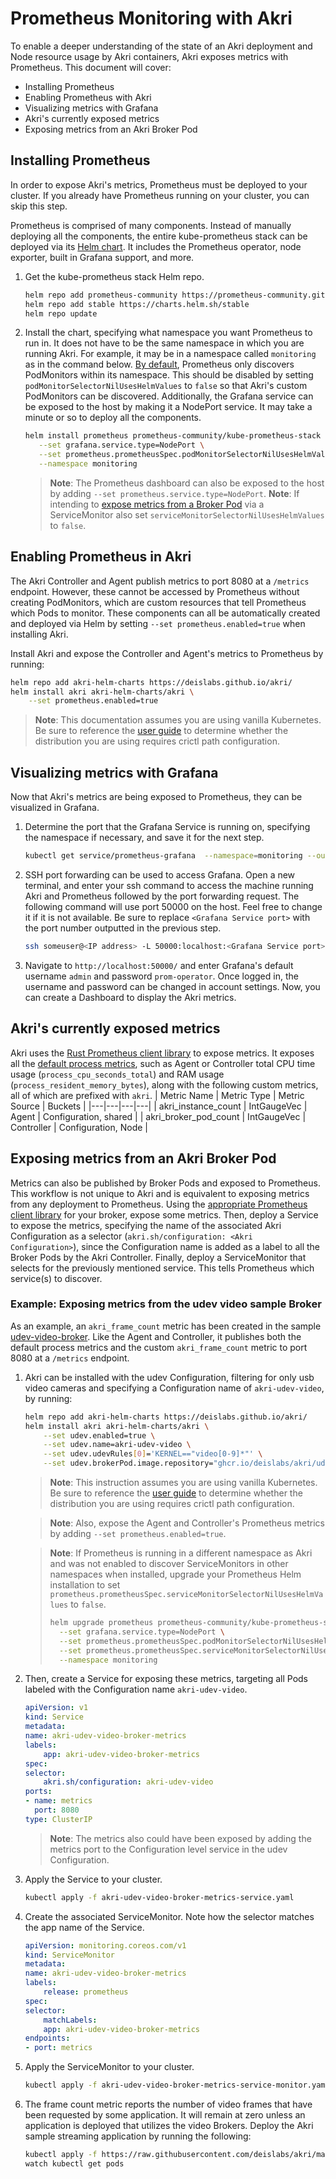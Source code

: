 # Prometheus Monitoring with Akri
To enable a deeper understanding of the state of an Akri deployment and Node resource usage by Akri containers, Akri
exposes metrics with Prometheus. This document will cover:
* Installing Prometheus
* Enabling Prometheus with Akri
* Visualizing metrics with Grafana
* Akri's currently exposed metrics
* Exposing metrics from an Akri Broker Pod

## Installing Prometheus
In order to expose Akri's metrics, Prometheus must be deployed to your cluster. If you already have Prometheus running
on your cluster, you can skip this step. 

Prometheus is comprised of many components. Instead of manually deploying all the components, the entire kube-prometheus
stack can be deployed via its [Helm
chart](https://github.com/prometheus-community/helm-charts/tree/main/charts/kube-prometheus-stack). It includes the
Prometheus operator, node exporter, built in Grafana support, and more. 
1. Get the kube-prometheus stack Helm repo.
    ```sh
    helm repo add prometheus-community https://prometheus-community.github.io/helm-charts
    helm repo add stable https://charts.helm.sh/stable
    helm repo update
    ```
1. Install the chart, specifying what namespace you want Prometheus to run in. It does not have to be the same namespace
   in which you are running Akri. For example, it may be in a namespace called `monitoring` as in the command below. [By
   default](https://github.com/prometheus-community/helm-charts/tree/main/charts/kube-prometheus-stack#prometheusioscrape),
   Prometheus only discovers PodMonitors within its namespace. This should be disabled by setting
   `podMonitorSelectorNilUsesHelmValues` to `false` so that Akri's custom PodMonitors can be discovered. Additionally,
   the Grafana service can be exposed to the host by making it a NodePort service. It may take a minute or so to deploy
   all the components.
    ```sh
    helm install prometheus prometheus-community/kube-prometheus-stack \
       --set grafana.service.type=NodePort \
       --set prometheus.prometheusSpec.podMonitorSelectorNilUsesHelmValues=false \
       --namespace monitoring
    ```
    > **Note**: The Prometheus dashboard can also be exposed to the host by adding `--set
    > prometheus.service.type=NodePort`. **Note**: If intending to [expose metrics from a Broker
    > Pod](#exposing-metrics-from-an-akri-broker-pod) via a ServiceMonitor also set
    > `serviceMonitorSelectorNilUsesHelmValues` to `false`.

## Enabling Prometheus in Akri
The Akri Controller and Agent publish metrics to port 8080 at a `/metrics` endpoint. However, these cannot be accessed
by Prometheus without creating PodMonitors, which are custom resources that tell Prometheus which Pods to monitor. These
components can all be automatically created and deployed via Helm by setting `--set prometheus.enabled=true` when
installing Akri. 

Install Akri and expose the Controller and Agent's metrics to Prometheus by running:
```sh
helm repo add akri-helm-charts https://deislabs.github.io/akri/
helm install akri akri-helm-charts/akri \
    --set prometheus.enabled=true
```
> **Note**: This documentation assumes you are using vanilla Kubernetes. Be sure to reference the [user
> guide](./user-guide.md) to determine whether the distribution you are using requires crictl path configuration.

## Visualizing metrics with Grafana
Now that Akri's metrics are being exposed to Prometheus, they can be visualized in Grafana. 
1. Determine the port that the Grafana Service is running on, specifying the namespace if necessary, and save it for the
   next step.
    ```sh
    kubectl get service/prometheus-grafana  --namespace=monitoring --output=jsonpath='{.spec.ports[?(@.name=="service")].nodePort}' && echo
    ```
1. SSH port forwarding can be used to access Grafana. Open a new terminal, and enter your ssh command to access the machine
   running Akri and Prometheus followed by the port forwarding request. The following command will use port 50000 on the
   host. Feel free to change it if it is not available. Be sure to replace `<Grafana Service port>` with the port number
   outputted in the previous step.
    ```sh
    ssh someuser@<IP address> -L 50000:localhost:<Grafana Service port>
    ```
1. Navigate to `http://localhost:50000/` and enter Grafana's default username `admin` and password `prom-operator`. 
   Once logged in, the username and password can be changed in account settings. Now, 
   you can create a Dashboard to display the Akri metrics. 

## Akri's currently exposed metrics
Akri uses the [Rust Prometheus client library](https://github.com/tikv/rust-prometheus) to expose metrics. It exposes
all the [default process metrics](https://prometheus.io/docs/instrumenting/writing_clientlibs/#process-metrics), such as
Agent or Controller total CPU time usage (`process_cpu_seconds_total`) and RAM usage (`process_resident_memory_bytes`),
along with the following custom metrics, all of which are prefixed with `akri`. 
| Metric Name | Metric Type | Metric Source | Buckets |
|---|---|---|---|
| akri_instance_count | IntGaugeVec | Agent | Configuration, shared | 
| akri_broker_pod_count | IntGaugeVec | Controller | Configuration, Node |

## Exposing metrics from an Akri Broker Pod
Metrics can also be published by Broker Pods and exposed to Prometheus. This workflow is not unique to Akri and is
equivalent to exposing metrics from any deployment to Prometheus. Using the [appropriate Prometheus client
library](https://prometheus.io/docs/instrumenting/clientlibs/) for your broker, expose some metrics. Then, deploy a
Service to expose the metrics, specifying the name of the associated Akri Configuration as a selector
(`akri.sh/configuration: <Akri Configuration>`), since the Configuration name is added as a label to all the Broker Pods
by the Akri Controller. Finally, deploy a ServiceMonitor that selects for the previously mentioned service. This tells
Prometheus which service(s) to discover.

### Example: Exposing metrics from the udev video sample Broker
As an example, an `akri_frame_count` metric has been created in the sample
[udev-video-broker](../samples/brokers/udev-video-broker). Like the Agent and Controller, it publishes both the default
process metrics and the custom `akri_frame_count` metric to port 8080 at a `/metrics` endpoint. 

1. Akri can be installed with the udev Configuration, filtering for only usb video cameras and specifying a
   Configuration name of `akri-udev-video`, by running:
    ```sh
    helm repo add akri-helm-charts https://deislabs.github.io/akri/
    helm install akri akri-helm-charts/akri \
        --set udev.enabled=true \
        --set udev.name=akri-udev-video \
        --set udev.udevRules[0]='KERNEL=="video[0-9]*"' \
        --set udev.brokerPod.image.repository="ghcr.io/deislabs/akri/udev-video-broker"
    ```
    > **Note**: This instruction assumes you are using vanilla Kubernetes. Be sure to reference the [user
    > guide](./user-guide.md) to determine whether the distribution you are using requires crictl path configuration.


    > **Note**: Also, expose the Agent and Controller's Prometheus metrics by adding `--set prometheus.enabled=true`.


    > **Note**: If Prometheus is running in a different namespace as Akri and was not enabled to discover
    > ServiceMonitors in other namespaces when installed, upgrade your Prometheus Helm installation to set
    > `prometheus.prometheusSpec.serviceMonitorSelectorNilUsesHelmValues` to `false`.
    > ```sh
    > helm upgrade prometheus prometheus-community/kube-prometheus-stack \
    >   --set grafana.service.type=NodePort \
    >   --set prometheus.prometheusSpec.podMonitorSelectorNilUsesHelmValues=false \
    >   --set prometheus.prometheusSpec.serviceMonitorSelectorNilUsesHelmValues=false \
    >   --namespace monitoring 
    > ```
1. Then, create a Service for exposing these metrics, targeting all Pods labeled with the Configuration name
   `akri-udev-video`. 
    ```yaml
    apiVersion: v1
    kind: Service
    metadata:
    name: akri-udev-video-broker-metrics
    labels:
        app: akri-udev-video-broker-metrics
    spec:
    selector:
        akri.sh/configuration: akri-udev-video
    ports:
    - name: metrics
      port: 8080
    type: ClusterIP
    ```
    > **Note**: The metrics also could have been exposed by adding the metrics port to the Configuration level service
    > in the udev Configuration. 
1. Apply the Service to your cluster.
    ```sh
    kubectl apply -f akri-udev-video-broker-metrics-service.yaml
    ```
1. Create the associated ServiceMonitor. Note how the selector matches the app name of the Service.
    ```yaml
    apiVersion: monitoring.coreos.com/v1
    kind: ServiceMonitor
    metadata:
    name: akri-udev-video-broker-metrics
    labels:
        release: prometheus
    spec:
    selector:
        matchLabels:
        app: akri-udev-video-broker-metrics
    endpoints:
    - port: metrics
    ```
1. Apply the ServiceMonitor to your cluster.
    ```sh
    kubectl apply -f akri-udev-video-broker-metrics-service-monitor.yaml
    ```
1. The frame count metric reports the number of video frames that have been requested by some application. It will
   remain at zero unless an application is deployed that utilizes the video Brokers. Deploy the Akri sample streaming
   application by running the following:
    ```sh
    kubectl apply -f https://raw.githubusercontent.com/deislabs/akri/main/deployment/samples/akri-video-streaming-app.yaml
    watch kubectl get pods
    ```